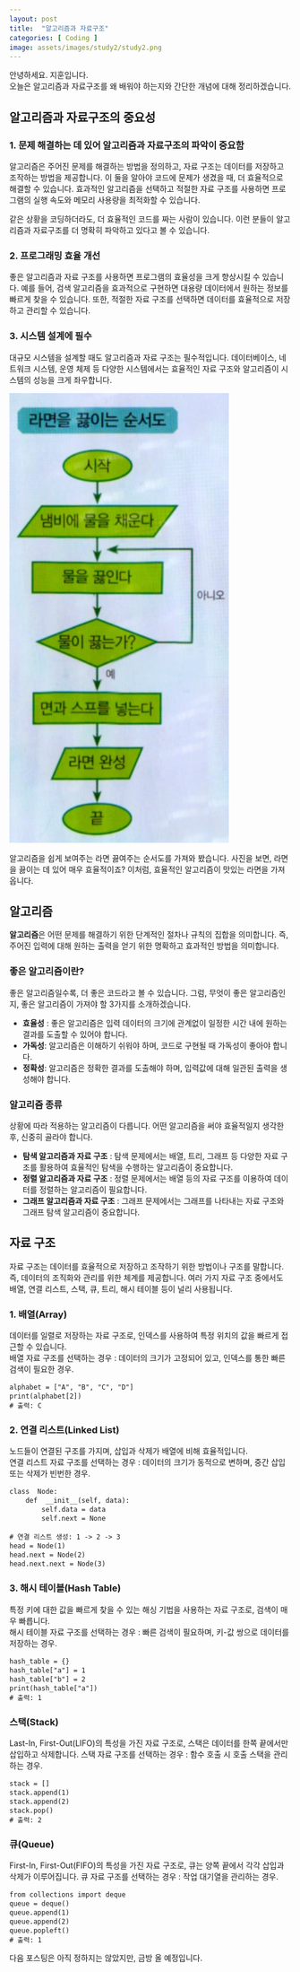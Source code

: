 ```yaml
---
layout: post
title:  "알고리즘과 자료구조"
categories: [ Coding ]
image: assets/images/study2/study2.png
---
```

안녕하세요. 지훈입니다.<br>오늘은 알고리즘과 자료구조를 왜 배워야 하는지와 간단한 개념에 대해 정리하겠습니다.

## 알고리즘과 자료구조의 중요성
### 1. 문제 해결하는 데 있어 알고리즘과 자료구조의 파악이 중요함
알고리즘은 주어진 문제를 해결하는 방법을 정의하고, 자료 구조는 데이터를 저장하고 조작하는 방법을 제공합니다. 이 둘을 알아야 코드에 문제가 생겼을 때, 더 효율적으로 해결할 수 있습니다. 효과적인 알고리즘을 선택하고 적절한 자료 구조를 사용하면 프로그램의 실행 속도와 메모리 사용량을 최적화할 수 있습니다.

같은 상황을 코딩하더라도, 더 효율적인 코드를 짜는 사람이 있습니다. 이런 분들이 알고리즘과 자료구조를 더 명확히 파악하고 있다고 볼 수 있습니다.

### 2. 프로그래밍 효율 개선
좋은 알고리즘과 자료 구조를 사용하면 프로그램의 효율성을 크게 향상시킬 수 있습니다. 예를 들어, 검색 알고리즘을 효과적으로 구현하면 대용량 데이터에서 원하는 정보를 빠르게 찾을 수 있습니다. 또한, 적절한 자료 구조를 선택하면 데이터를 효율적으로 저장하고 관리할 수 있습니다.

### 3. 시스템 설계에 필수
대규모 시스템을 설계할 때도 알고리즘과 자료 구조는 필수적입니다. 데이터베이스, 네트워크 시스템, 운영 체제 등 다양한 시스템에서는 효율적인 자료 구조와 알고리즘이 시스템의 성능을 크게 좌우합니다.

![라면 끓이는 순서도 알고리즘](../assets/images/study2/study2_1.jpg)

알고리즘을 쉽게 보여주는 라면 끓여주는 순서도를 가져와 봤습니다. 사진을 보면, 라면을 끓이는 데 있어 매우 효율적이죠? 이처럼, 효율적인 알고리즘이 맛있는 라면을 가져옵니다.

## 알고리즘
**알고리즘**은 어떤 문제를 해결하기 위한 단계적인 절차나 규칙의 집합을 의미합니다. 즉, 주어진 입력에 대해 원하는 출력을 얻기 위한 명확하고 효과적인 방법을 의미합니다. 

### 좋은 알고리즘이란?
좋은 알고리즘일수록, 더 좋은 코드라고 볼 수 있습니다. 그럼, 무엇이 좋은 알고리즘인지, 좋은 알고리즘이 가져야 할 3가지를 소개하겠습니다.

 - **효율성** : 좋은 알고리즘은 입력 데이터의 크기에 관계없이 일정한 시간 내에 원하는 결과를 도출할 수 있어야 합니다.
 - **가독성**: 알고리즘은 이해하기 쉬워야 하며, 코드로 구현될 때 가독성이 좋아야 합니다.
 - **정확성**: 알고리즘은 정확한 결과를 도출해야 하며, 입력값에 대해 일관된 출력을 생성해야 합니다.

### 알고리즘 종류
상황에 따라 적용하는 알고리즘이 다릅니다. 어떤 알고리즘을 써야 효율적일지 생각한 후, 신중히 골라야 합니다.
 - **탐색 알고리즘과 자료 구조** : 탐색 문제에서는 배열, 트리, 그래프 등 다양한 자료 구조를 활용하여 효율적인 탐색을 수행하는 알고리즘이 중요합니다.
 - **정렬 알고리즘과 자료 구조** : 정렬 문제에서는 배열 등의 자료 구조를 이용하여 데이터를 정렬하는 알고리즘이 필요합니다.
 - **그래프 알고리즘과 자료 구조** : 그래프 문제에서는 그래프를 나타내는 자료 구조와 그래프 탐색 알고리즘이 중요합니다.
 
## 자료 구조
 자료 구조는 데이터를 효율적으로 저장하고 조작하기 위한 방법이나 구조를 말합니다. 즉, 데이터의 조직화와 관리를 위한 체계를 제공합니다. 여러 가지 자료 구조 중에서도 배열, 연결 리스트, 스택, 큐, 트리, 해시 테이블 등이 널리 사용됩니다.

### 1. 배열(Array)
데이터를 일렬로 저장하는 자료 구조로, 인덱스를 사용하여 특정 위치의 값을 빠르게 접근할 수 있습니다.<br>배열 자료 구조를 선택하는 경우 : 데이터의 크기가 고정되어 있고, 인덱스를 통한 빠른 검색이 필요한 경우.
```
alphabet = ["A", "B", "C", "D"]
print(alphabet[2])
# 출력: C
```
### 2. 연결 리스트(Linked List)
노드들이 연결된 구조를 가지며, 삽입과 삭제가 배열에 비해 효율적입니다.<br>연결 리스트 자료 구조를 선택하는 경우 : 데이터의 크기가 동적으로 변하며, 중간 삽입 또는 삭제가 빈번한 경우.
```
class  Node:
	def  __init__(self, data):
		self.data = data
		self.next = None 

# 연결 리스트 생성: 1 -> 2 -> 3
head = Node(1)
head.next = Node(2)
head.next.next = Node(3)
```
### 3. 해시 테이블(Hash Table)
특정 키에 대한 값을 빠르게 찾을 수 있는 해싱 기법을 사용하는 자료 구조로, 검색이 매우 빠릅니다.<br>해시 테이블 자료 구조를 선택하는 경우 : 빠른 검색이 필요하며, 키-값 쌍으로 데이터를 저장하는 경우.
```
hash_table = {}
hash_table["a"] = 1
hash_table["b"] = 2
print(hash_table["a"])
# 출력: 1
```
### 스택(Stack)
Last-In, First-Out(LIFO)의 특성을 가진 자료 구조로, 스택은 데이터를 한쪽 끝에서만 삽입하고 삭제합니다. 스택 자료 구조를 선택하는 경우 : 함수 호출 시 호출 스택을 관리하는 경우.
```
stack = []
stack.append(1)
stack.append(2)
stack.pop()
# 출력: 2
```
### 큐(Queue)
First-In, First-Out(FIFO)의 특성을 가진 자료 구조로, 큐는 양쪽 끝에서 각각 삽입과 삭제가 이루어집니다. 큐 자료 구조를 선택하는 경우 : 작업 대기열을 관리하는 경우.
```
from collections import deque
queue = deque()
queue.append(1)
queue.append(2)
queue.popleft()
# 출력: 1
```

다음 포스팅은 아직 정하지는 않았지만, 금방 올 예정입니다.
